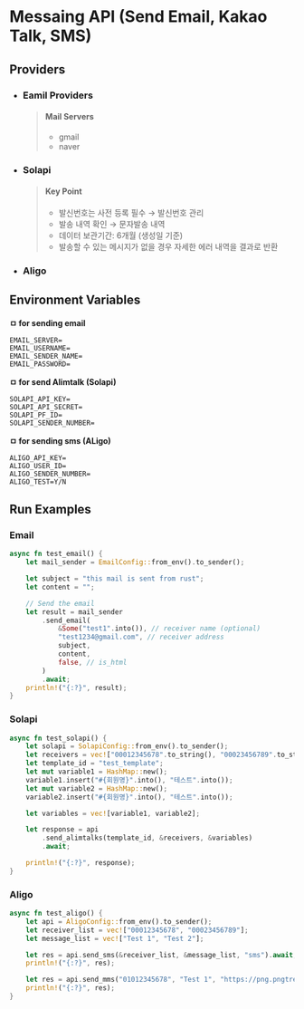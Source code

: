 # Messaing API (Send Email, Kakao Talk, SMS)

## Providers

- ### Eamil Providers
    > #### Mail Servers
    > - gmail
    > - naver

- ### Solapi
    > #### Key Point
    > - 발신번호는 사전 등록 필수 → 발신번호 관리
    > - 발송 내역 확인 → 문자발송 내역
    > - 데이터 보관기간: 6개월 (생성일 기준)
    > - 발송할 수 있는 메시지가 없을 경우 자세한 에러 내역을 결과로 반환

- ### Aligo

## Environment Variables

**ㅁ for sending email**

```
EMAIL_SERVER=
EMAIL_USERNAME=
EMAIL_SENDER_NAME=
EMAIL_PASSWORD=
```



**ㅁ for send Alimtalk (Solapi)**

```
SOLAPI_API_KEY=
SOLAPI_API_SECRET=
SOLAPI_PF_ID=
SOLAPI_SENDER_NUMBER=
```


**ㅁ for sending sms (ALigo)**

```
ALIGO_API_KEY=
ALIGO_USER_ID=
ALIGO_SENDER_NUMBER=
ALIGO_TEST=Y/N
```

## Run Examples

### Email

```rs
async fn test_email() {
    let mail_sender = EmailConfig::from_env().to_sender();

    let subject = "this mail is sent from rust";
    let content = "";

    // Send the email
    let result = mail_sender
        .send_email(
            &Some("test1".into()), // receiver name (optional)
            "test1234@gmail.com", // receiver address
            subject,
            content,
            false, // is_html
        )
        .await;
    println!("{:?}", result);
}
```

### Solapi

```rs
async fn test_solapi() {
    let solapi = SolapiConfig::from_env().to_sender();
    let receivers = vec!["00012345678".to_string(), "00023456789".to_string()];
    let template_id = "test_template";
    let mut variable1 = HashMap::new();
    variable1.insert("#{회원명}".into(), "테스트".into());
    let mut variable2 = HashMap::new();
    variable2.insert("#{회원명}".into(), "테스트".into());

    let variables = vec![variable1, variable2];

    let response = api
        .send_alimtalks(template_id, &receivers, &variables)
        .await;

    println!("{:?}", response);
}
```

### Aligo

```rs
async fn test_aligo() {
    let api = AligoConfig::from_env().to_sender();
    let receiver_list = vec!["00012345678", "00023456789"];
    let message_list = vec!["Test 1", "Test 2"];

    let res = api.send_sms(&receiver_list, &message_list, "sms").await;
    println!("{:?}", res);

    let res = api.send_mms("01012345678", "Test 1", "https://png.pngtree.com/thumb_back/fh260/background/20230613/pngtree-small-white-rabbit-in-the-grass-image_2915502.jpg").await;
    println!("{:?}", res);
}
```